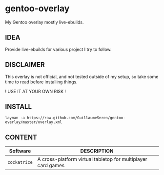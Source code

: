 gentoo-overlay
==============

My Gentoo overlay mostly live-ebuilds.

## IDEA
Provide live-ebuilds for various project I try to follow.

## DISCLAIMER
This overlay is not official, and not tested outside of my setup,
so take some time to read before installing things.

! USE IT AT YOUR OWN RISK !

## INSTALL
```
layman -a https://raw.github.com/GuillaumeSeren/gentoo-overlay/master/overlay.xml
```

## CONTENT

Software     | DESCRIPTION
-------------|------------
`cockatrice` | A cross-platform virtual tabletop for multiplayer card games
